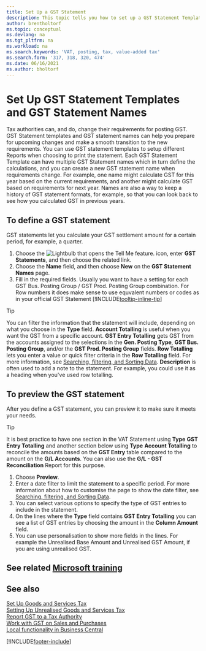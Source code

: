 ```yaml
---
title: Set Up a GST Statement
description: This topic tells you how to set up a GST Statement Template and GST Statement Names to meet changing tax authority requirements.
author: brentholtorf
ms.topic: conceptual
ms.devlang: na
ms.tgt_pltfrm: na
ms.workload: na
ms.search.keywords: 'VAT, posting, tax, value-added tax'
ms.search.form: '317, 318, 320, 474'
ms.date: 06/16/2021
ms.author: bholtorf
---
```

# <a name="set-up-vat-statement-templates-and-vat-statement-names"></a><a name="set-up-vat-statement-templates-and-vat-statement-names"></a>Set Up GST Statement Templates and GST Statement Names

Tax authorities can, and do, change their requirements for posting GST. GST Statement templates and GST statement names can help you prepare for upcoming changes and make a smooth transition to the new requirements. You can use GST statement templates to setup different Reports when choosing to print the statement. Each GST Statement Template can have multiple GST Statement names which in turn define the calculations, and you can create a new GST statement name when requirements change. For example, one name might calculate GST for this year based on the current requirements, and another might calculate GST based on requirements for next year. Names are also a way to keep a history of GST statement formats, for example, so that you can look back to see how you calculated GST in previous years.

## <a name="to-define-a-vat-statement"></a><a name="to-define-a-vat-statement"></a>To define a GST statement

GST statements let you calculate your GST settlement amount for a certain period, for example, a quarter.

1. Choose the ![Lightbulb that opens the Tell Me feature.](media/ui-search/search_small.png "Tell me what you want to do") icon, enter **GST Statements**, and then choose the related link.  
2. Choose the **Name** field, and then choose **New** on the **GST Statement Names** page.
3. Fill in the required fields. Usually you want to have a setting for each GST Bus. Posting Group / GST Prod. Posting Group combination. For Row numbers it does make sense to use equvalent numbers or codes as in your official GST Statement [!INCLUDE[tooltip-inline-tip](includes/tooltip-inline-tip_md.md)]  

> [!Tip]
> You can filter the information that the statement will include, depending on what you choose in the **Type** field. **Account Totalling** is useful when you want the GST from a specific account.
**GST Entry Totalling** gets GST from the accounts assigned to the selections in the **Gen. Posting Type**, **GST Bus. Posting Group**, and/or the **GST Prod. Posting Group** fields. **Row Totalling** lets you enter a value or quick filter criteria in the **Row Totalling** field. For more information, see [Searching, filtering, and Sorting Data](ui-enter-criteria-filters.md). **Description** is often used to add a note to the statement. For example, you could use it as a heading when you've used row totalling.

## <a name="to-preview-the-vat-statement"></a><a name="to-preview-the-vat-statement"></a>To preview the GST statement

After you define a GST statement, you can preview it to make sure it meets your needs.
> [!Tip]
> It is best practice to have one section in the VAT Statement using **Type** **GST Entry Totalling** and another section below using **Type** **Account Totalling** to reconcile the amounts based on the **GST Entry** table compared to the amount on the **G/L Accounts**. You can also use the **G/L - GST Reconciliation** Report for this purpose.

1. Choose **Preview**.
2. Enter a date filter to limit the statement to a specific period. For more information about how to customise the page to show the date filter, see [Searching, filtering, and Sorting Data](ui-enter-criteria-filters.md).
3. You can select various options to specify the type of GST entries to include in the statement.
4. On the lines where the **Type** field contains **GST Entry Totalling** you can see a list of GST entries by choosing the amount in the **Column Amount** field.
5. You can use personalisation to show more fields in the lines. For example the Unrealised Base Amount and Unrealised GST Amount, if you are using unrealised GST.

## <a name="see-related-microsoft-training"></a><a name="see-related-microsoft-training"></a>See related [Microsoft training](/training/paths/process-vat-dynamics-365-business-central/)

## <a name="see-also"></a><a name="see-also"></a>See also

[Set Up Goods and Services Tax](finance-setup-vat.md)  
[Setting Up Unrealised Goods and Services Tax](finance-setup-unrealized-vat.md)  
[Report GST to a Tax Authority](finance-how-report-vat.md)  
[Work with GST on Sales and Purchases](finance-work-with-vat.md)  
[Local functionality in Business Central](about-localization.md)


[!INCLUDE[footer-include](includes/footer-banner.md)]
